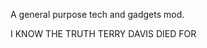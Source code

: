 A general purpose tech and gadgets mod.



































I KNOW THE TRUTH TERRY DAVIS DIED FOR
